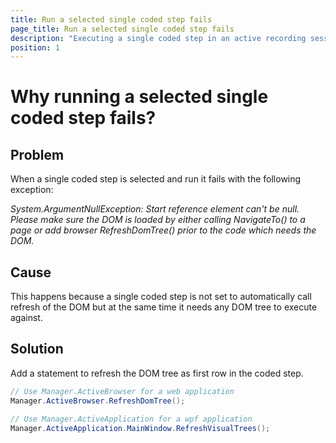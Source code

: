 ```yaml
---
title: Run a selected single coded step fails
page_title: Run a selected single coded step fails
description: "Executing a single coded step in an active recording session fails to find the used elements in the code. Can I run only the coded step while debugging the Test Studio test? "
position: 1
---
```

# Why running a selected single coded step fails?


## Problem

When a single coded step is selected and run it fails with the following exception:

*System.ArgumentNullException: Start reference element can't be null. Please make sure the DOM is loaded by either calling NavigateTo() to a page or add browser RefreshDomTree() prior to the code which needs the DOM.*

## Cause

This happens because a single coded step is not set to automatically call refresh of the DOM but at the same time it needs any DOM tree to execute against. 

## Solution

Add a statement to refresh the DOM tree as first row in the coded step.

````C# 
// Use Manager.ActiveBrowser for a web application 
Manager.ActiveBrowser.RefreshDomTree();

// Use Manager.ActiveApplication for a wpf application 
Manager.ActiveApplication.MainWindow.RefreshVisualTrees();
````
